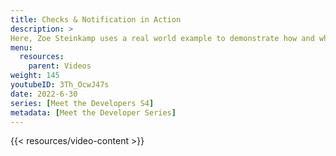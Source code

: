 ```yaml
---
title: Checks & Notification in Action
description: >
Here, Zoe Steinkamp uses a real world example to demonstrate how and when to use the different types of checks and notifications available in InfluxDB. To learn about InfluxDB checks and notifications, see Zoe's video on [Intro to Checks and Notifications](https://youtu.be/-QdldB3RxMw).
menu:
  resources:
    parent: Videos
weight: 145
youtubeID: 3Th_OcwJ47s
date: 2022-6-30
series: [Meet the Developers S4]
metadata: [Meet the Developer Series]
---
```


{{< resources/video-content >}}
